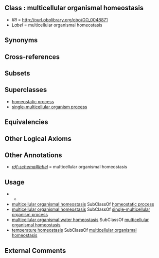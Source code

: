 
## Class : multicellular organismal homeostasis

 * *IRI* = http://purl.obolibrary.org/obo/GO_0048871
 * *Label* = multicellular organismal homeostasis

## Synonyms


## Cross-references


## Subsets


## Superclasses

 * [homeostatic process](../../GO/92/GO_0042592.md)
 * [single-multicellular organism process](../../GO/07/GO_0044707.md)

## Equivalencies


## Other Logical Axioms


## Other Annotations

 * *[rdf-schema#label](../../el/rdf-schema#label.md)* = multicellular organismal homeostasis

## Usage

 * -
 * [multicellular organismal homeostasis](../../GO/71/GO_0048871.md) SubClassOf [homeostatic process](../../GO/92/GO_0042592.md)
 * [multicellular organismal homeostasis](../../GO/71/GO_0048871.md) SubClassOf [single-multicellular organism process](../../GO/07/GO_0044707.md)
 * [multicellular organismal water homeostasis](../../GO/91/GO_0050891.md) SubClassOf [multicellular organismal homeostasis](../../GO/71/GO_0048871.md)
 * [temperature homeostasis](../../GO/59/GO_0001659.md) SubClassOf [multicellular organismal homeostasis](../../GO/71/GO_0048871.md)

## External Comments

